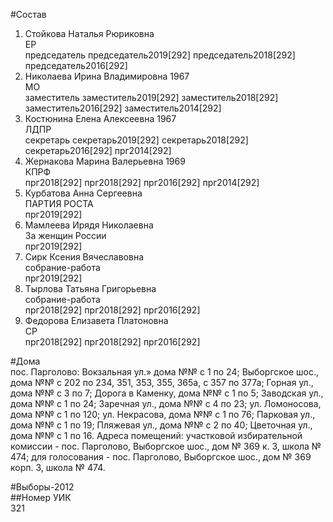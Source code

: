 #Состав  
1. Стойкова Наталья Рюриковна  
    ЕР  
    председатель председатель2019[292] председатель2018[292] председатель2016[292]  
2. Николаева Ирина Владимировна 1967  
    МО  
    заместитель заместитель2019[292] заместитель2018[292] заместитель2016[292] заместитель2014[292]  
3. Костюнина Елена Алексеевна 1967  
    ЛДПР  
    секретарь секретарь2019[292] секретарь2018[292] секретарь2016[292] прг2014[292]  
4. Жернакова Марина Валерьевна 1969  
    КПРФ  
    прг2018[292] прг2018[292] прг2016[292] прг2014[292]  
5. Курбатова Анна Сергеевна  
    ПАРТИЯ РОСТА  
    прг2019[292]  
6. Мамлеева Ирядя Николаевна  
    За женщин России  
    прг2019[292]  
7. Сирк Ксения Вячеславовна  
    собрание-работа  
    прг2019[292]  
8. Тырлова Татьяна Григорьевна  
    собрание-работа  
    прг2018[292] прг2018[292] прг2016[292]  
9. Федорова Елизавета Платоновна  
    СР  
    прг2018[292] прг2018[292] прг2016[292]  

#Дома  
пос. Парголово: Вокзальная ул.» дома №№ с 1 по 24; Выборгское шос., дома №№ с 202 по 234, 351, 353, 355, 365а, с 357 по 377а; Горная ул., дома №№ с 3 по 7; Дорога в Каменку, дома №№ с 1 по 5; Заводская ул., дома №№ с 1 по 24; Заречная ул., дома №№ с 4 по 23; ул. Ломоносова, дома №№ с 1 по 120; ул. Некрасова, дома №№ с 1 по 76; Парковая ул., дома №№ с 1 по 19; Пляжевая ул., дома №№ с 2 по 40; Цветочная ул., дома №№ с 1 по 16. Адреса помещений: участковой избирательной комиссии - пос. Парголово, Выборгское шос., дом № 369 к. 3, школа № 474; для голосования - пос. Парголово, Выборгское шос., дом № 369 корп. 3, школа № 474.  
  
#Выборы-2012  
##Номер УИК  
321  
